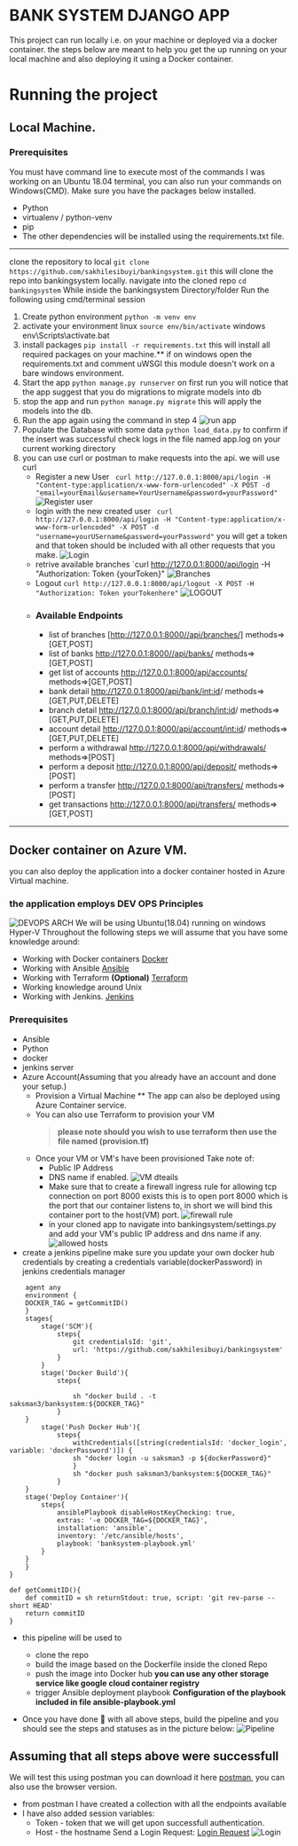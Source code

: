 # BANK SYSTEM DJANGO APP
This project can run locally i.e. on your machine or deployed via a docker container. the steps below are meant to help you get the up running on your local machine and also deploying it using a Docker container.

#  Running the project
## Local Machine.
### Prerequisites
You must have command line to execute most of the commands I was working on an Ubuntu 18.04 terminal, you can also run your commands on Windows(CMD).
Make sure you have the packages below installed.
 - Python
 - virtualenv / python-venv
 - pip
 - The other dependencies will be installed using the requirements.txt file.
 ---
 clone the repository to local `git clone https://github.com/sakhilesibuyi/bankingsystem.git` this will clone the repo into bankingsystem locally.
 navigate into the cloned repo `cd bankingsystem` 
 While inside the bankingsystem Directory/folder Run the following using cmd/terminal session
 1. Create python environment `python -m venv env`
 2. activate your environment linux `source env/bin/activate` windows env\Scripts\activate.bat
 3. install packages `pip install -r requirements.txt` this will install all required packages on your machine.** if on windows open the requirements.txt and comment uWSGI this   module doesn't work on a bare windows environment. 
 4. Start the app `python manage.py runserver` on first run you will notice that the app suggest that you do migrations to migrate models into db
 5. stop the app and run `python manage.py migrate` this will apply the models into the db.
 6. Run the app again using the command in step 4
 ![run app](images/run_app_after_migrate.png)
 7. Populate the Database with some data `python load_data.py` to confirm if the insert was successful check logs in the file named app.log on your current working directory
 8. you can use curl or postman to make requests into the api. we will use curl
    - Register a new User ` curl http://127.0.0.1:8000/api/login -H "Content-type:application/x-www-form-urlencoded" -X POST -d "email=yourEmail&username=YourUsername&password=yourPassword"`
    ![Register user](images/new_user.png)
    - login with the new created user ` curl http://127.0.0.1:8000/api/login -H "Content-type:application/x-www-form-urlencoded" -X POST -d "username=yourUSername&password=yourPassword"` you will get a token and that token should be included with all other requests that you make.
    ![Login](images/login.PNG)
    - retrive available branches `curl http://127.0.0.1:8000/api/login -H "Authorization: Token {yourToken}"
    ![Branches](images/branches.PNG)
    - Logout `curl http://127.0.0.1:8000/api/logout -X POST -H "Authorization: Token yourTokenhere"`
    ![LOGOUT](images/logout.png)
    - ### Available Endpoints
      * list of branches  [http://127.0.0.1:8000//api/branches/]   methods=>[GET,POST]
      * list of banks http://127.0.0.1:8000//api/banks/  methods=>[GET,POST]
      * get list of accounts http://127.0.0.1:8000/api/accounts/  methods=>[GET,POST]
      * bank detail http://127.0.0.1:8000/api/bank/<int:id>/  methods=>[GET,PUT,DELETE]
      * branch detail http://127.0.0.1:8000/api/branch/<int:id>/   methods=>[GET,PUT,DELETE]
      * account detail http://127.0.0.1:8000/api/account/<int:id>/   methods=>[GET,PUT,DELETE]
      * perform a withdrawal http://127.0.0.1:8000/api/withdrawals/  methods=>[POST]
      * perform a deposit http://127.0.0.1:8000/api/deposit/ methods=>[POST]
      * perform a transfer http://127.0.0.1:8000/api/transfers/ methods=>[POST]
      * get transactions http://127.0.0.1:8000/api/transfers/ methods=>[GET,POST]
---
## Docker container on Azure VM.
you can also deploy the application into a docker container hosted in Azure Virtual machine.

### the application employs DEV OPS Principles
![DEVOPS ARCH](images/devops.JPG)
We will be using Ubuntu(18.04) running on windows Hyper-V
Throughout the following steps we will assume that you have some knowledge around:
   - Working with Docker containers [Docker](https://www.docker.com/get-started)
   - Working with Ansible [Ansible](https://www.ansible.com/resources/get-started?hsLang=en-us)
   - Working with Terraform **(Optional)**  [Terraform](https://www.terraform.io/intro)
   - Working knowledge around Unix 
   - Working with Jenkins. [Jenkins](https://www.jenkins.io/doc/book/)
### Prerequisites
- Ansible
- Python
- docker
- jenkins server
- Azure Account(Assuming that you already have an account and done your setup.)
  - Provision a Virtual Machine ** The app can also be deployed using  Azure Container service.
  - You can also use Terraform to provision your VM 
     > **please note should you wish to use terraform then use the file named  (provision.tf)**
  - Once your VM or VM's have been provisioned Take note of:
     - Public IP Address
     - DNS name if enabled.
     ![VM dteails](images/azure_vm_details.png)
     - Make sure that to create a firewall ingress rule for allowing tcp connection on port 8000 exists this is to open port 8000 which is the port that our container listens to, in short we will bind this container port to the host(VM) port.
     ![firewall rule](images/firewal_rule.png)
     - in your cloned app to navigate into bankingsystem/settings.py and add your VM's public IP address and dns name if any.
     ![allowed hosts](images/allowed_hosts.png)
- create a jenkins pipeline make sure you update your own docker hub credentials by creating a credentials variable(dockerPassword) in jenkins credentials manager

```pipeline{
	agent any
	environment {
  	DOCKER_TAG = getCommitID()
	}
	stages{
    	stage('SCM'){
        	steps{
            	git credentialsId: 'git',
            	url: 'https://github.com/sakhilesibuyi/bankingsystem'
        	}
    	}
    	stage('Docker Build'){
        	steps{

            	sh "docker build . -t saksman3/banksystem:${DOCKER_TAG}"
        	}
   	}
    	stage('Push Docker Hub'){
        	steps{
            	withCredentials([string(credentialsId: 'docker_login', variable: 'dockerPassword')]) {
              	sh "docker login -u saksman3 -p ${dockerPassword}"
            	}
            	sh "docker push saksman3/banksystem:${DOCKER_TAG}"
        	}
   	}
   	stage('Deploy Container'){
       	steps{
          	ansiblePlaybook disableHostKeyChecking: true,
          	extras: '-e DOCKER_TAG=${DOCKER_TAG}',
          	installation: 'ansible',
          	inventory: '/etc/ansible/hosts',
          	playbook: 'banksystem-playbook.yml'
       	}
   	}
	}
}

def getCommitID(){
	def commitID = sh returnStdout: true, script: 'git rev-parse --short HEAD'
	return commitID
}
```
  - this pipeline will be used to
    - clone the repo
    - build the image based on the Dockerfile inside the cloned Repo
    - push the image into Docker hub **you can use any other storage service like google cloud container registry**
    - trigger Ansible deployment playbook **Configuration of the playbook included in file ansible-playbook.yml**

  - Once you have done :monocle_face: with all above steps, build the pipeline and you should see the steps and statuses as in the picture below:
  ![Pipeline](images/jenkins%20pipeline.JPG) 

## Assuming that all steps above were successfull
We will test this using postman you can download it here [postman](https://www.postman.com/downloads/), you can also use the browser version.
- from postman I have created a collection with all the endpoints available
- I have also added session variables:
  - Token - token that we will get upon successfull authentication.
  - Host - the hostname
Send a Login Request: [Login Request](http://azbanksystem.eastus.cloudapp.azure.com:8000/api/login)
![Login](images/login_postman.JPG)

